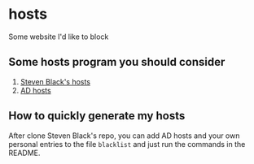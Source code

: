 # hosts
Some website I'd like to block

## Some hosts program you should consider
1. [Steven Black's hosts](https://github.com/StevenBlack/hosts)
2. [AD hosts](https://github.com/vokins/yhosts)

## How to quickly generate my hosts
After clone Steven Black's repo, you can add AD hosts and your own personal entries to the file `blacklist` and just run the commands in the README.
